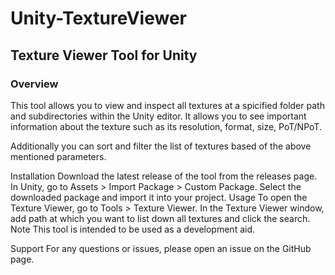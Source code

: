 # Unity-TextureViewer

## Texture Viewer Tool for Unity

### Overview
This tool allows you to view and inspect all textures at a spicified folder path and subdirectories within the Unity editor. It allows you to see important information about the texture such as its resolution, format, size, PoT/NPoT.

Additionally you can sort and filter the list of textures based of the above mentioned parameters.

Installation
Download the latest release of the tool from the releases page.
In Unity, go to Assets > Import Package > Custom Package.
Select the downloaded package and import it into your project.
Usage
To open the Texture Viewer, go to Tools > Texture Viewer.
In the Texture Viewer window, add path at which you want to list down all textures and click the search.
Note
This tool is intended to be used as a development aid.

Support
For any questions or issues, please open an issue on the GitHub page.
